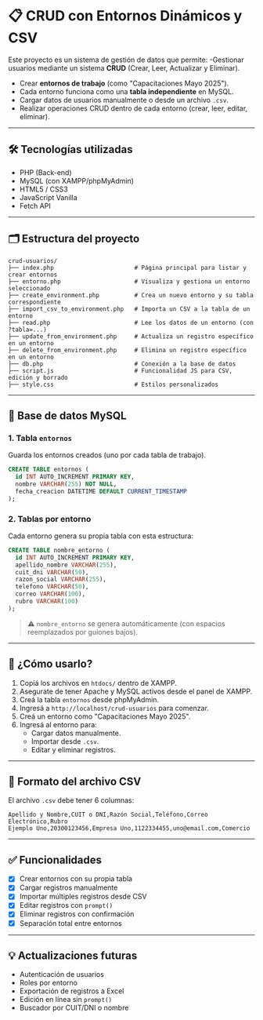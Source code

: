 
# 📋 CRUD con Entornos Dinámicos y CSV

Este proyecto es un sistema de gestión de datos que permite:
-Gestionar usuarios mediante un sistema **CRUD** (Crear, Leer, Actualizar y Eliminar).
- Crear **entornos de trabajo** (como "Capacitaciones Mayo 2025").
- Cada entorno funciona como una **tabla independiente** en MySQL.
- Cargar datos de usuarios manualmente o desde un archivo `.csv`.
- Realizar operaciones CRUD dentro de cada entorno (crear, leer, editar, eliminar).

---

## 🛠️ Tecnologías utilizadas

- PHP (Back-end)
- MySQL (con XAMPP/phpMyAdmin)
- HTML5 / CSS3
- JavaScript Vanilla
- Fetch API

---

## 🗂️ Estructura del proyecto

```
crud-usuarios/
├── index.php                       # Página principal para listar y crear entornos
├── entorno.php                     # Visualiza y gestiona un entorno seleccionado
├── create_environment.php          # Crea un nuevo entorno y su tabla correspondiente
├── import_csv_to_environment.php   # Importa un CSV a la tabla de un entorno
├── read.php                        # Lee los datos de un entorno (con ?tabla=...)
├── update_from_environment.php     # Actualiza un registro específico en un entorno
├── delete_from_environment.php     # Elimina un registro específico en un entorno
├── db.php                          # Conexión a la base de datos
├── script.js                       # Funcionalidad JS para CSV, edición y borrado
├── style.css                       # Estilos personalizados
```

---

## 🧱 Base de datos MySQL

### 1. Tabla `entornos`
Guarda los entornos creados (uno por cada tabla de trabajo).

```sql
CREATE TABLE entornos (
  id INT AUTO_INCREMENT PRIMARY KEY,
  nombre VARCHAR(255) NOT NULL,
  fecha_creacion DATETIME DEFAULT CURRENT_TIMESTAMP
);
```

### 2. Tablas por entorno
Cada entorno genera su propia tabla con esta estructura:

```sql
CREATE TABLE nombre_entorno (
  id INT AUTO_INCREMENT PRIMARY KEY,
  apellido_nombre VARCHAR(255),
  cuit_dni VARCHAR(50),
  razon_social VARCHAR(255),
  telefono VARCHAR(50),
  correo VARCHAR(100),
  rubro VARCHAR(100)
);
```

> ⚠️ `nombre_entorno` se genera automáticamente (con espacios reemplazados por guiones bajos).

---

## 🚀 ¿Cómo usarlo?

1. Copiá los archivos en `htdocs/` dentro de XAMPP.
2. Asegurate de tener Apache y MySQL activos desde el panel de XAMPP.
3. Creá la tabla `entornos` desde phpMyAdmin.
4. Ingresá a `http://localhost/crud-usuarios` para comenzar.
5. Creá un entorno como "Capacitaciones Mayo 2025".
6. Ingresá al entorno para:
   - Cargar datos manualmente.
   - Importar desde `.csv`.
   - Editar y eliminar registros.

---

## 📄 Formato del archivo CSV

El archivo `.csv` debe tener 6 columnas:

```
Apellido y Nombre,CUIT o DNI,Razón Social,Teléfono,Correo Electrónico,Rubro
Ejemplo Uno,20300123456,Empresa Uno,1122334455,uno@email.com,Comercio
```

---

## ✅ Funcionalidades

- [x] Crear entornos con su propia tabla
- [x] Cargar registros manualmente
- [x] Importar múltiples registros desde CSV
- [x] Editar registros con `prompt()`
- [x] Eliminar registros con confirmación
- [x] Separación total entre entornos

---

## 💡 Actualizaciones futuras

- Autenticación de usuarios
- Roles por entorno
- Exportación de registros a Excel
- Edición en línea sin `prompt()`
- Buscador por CUIT/DNI o nombre
